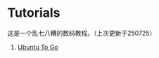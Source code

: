 # Tutorials

这是一个乱七八糟的数码教程。（上次更新于250725）

1. [Ubuntu To Go](https://sinetianliu.github.io/tutorials/UTG/utg)
